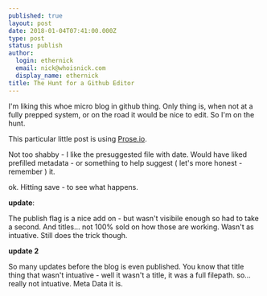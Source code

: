 ```yaml
---
published: true
layout: post
date: 2018-01-04T07:41:00.000Z
type: post
status: publish
author:
  login: ethernick
  email: nick@whoisnick.com
  display_name: ethernick
title: The Hunt for a Github Editor
---
```

I'm liking this whoe micro blog in github thing. Only thing is, when not at a fully prepped system, or on the road it would be nice to edit. So I'm on the hunt.

This particular little post is using [Prose.io](http://prose.io).

Not too shabby - I like the presuggested file with date. Would have liked prefilled metadata - or something to help suggest ( let's more honest - remember ) it.

ok. Hitting save - to see what happens.

**update**:

The publish flag is a nice add on - but wasn't visibile enough so had to take a second. And titles... not 100% sold on how those are working. Wasn't as intuative. Still does the trick though.

**update 2**

So many updates before the blog is even published. You know that title thing that wasn't intuative - well it wasn't a title, it was a full filepath. so... really not intuative. Meta Data it is.